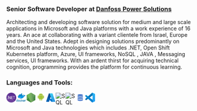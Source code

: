 ### Senior Software Developer at <a href="https://www.danfoss.com/en/about-danfoss/our-businesses/power-solutions/">Danfoss Power Solutions</a>
<p align="left">
Architecting and developing software solution for medium and large scale applications in
Microsoft and Java platforms with a work experience of 16 years. An ace at collaborating with a variant clientele from Israel, Europe and the United States. Adept in
designing solutions predominantly on Microsoft and Java technologies which includes .NET, Open
Shift Kubernetes platform, Azure, UI frameworks, NoSQL , JAVA , Messaging services, UI frameworks. With an ardent thirst for acquiring technical cognition, programming provides the platform for
continuous learning.
</p>

### Languages and Tools: 
<img align="left" alt="Python" width="26px" src="https://raw.githubusercontent.com/github/explore/80688e429a7d4ef2fca1e82350fe8e3517d3494d/topics/dotnet/dotnet.png" />
<img align="left" alt="Docker" width="26px" src="https://raw.githubusercontent.com/github/explore/80688e429a7d4ef2fca1e82350fe8e3517d3494d/topics/docker/docker.png" />
<img align="left" alt="Node.js" width="26px" src="https://raw.githubusercontent.com/github/explore/80688e429a7d4ef2fca1e82350fe8e3517d3494d/topics/nodejs/nodejs.png" />
<img align="left" alt="SQL" width="26px" src="https://raw.githubusercontent.com/devicons/devicon/master/icons/android/android-original-wordmark.svg" />
<img align="left" alt="SQL" width="26px" src="https://raw.githubusercontent.com/github/explore/eaef8552d8b082ffafe2bfc8a5023d47da904aac/topics/azure/azure.png" />
<img align="left" alt="SQL" width="26px" src="https://upload.wikimedia.org/wikipedia/commons/3/39/Kubernetes_logo_without_workmark.svg" />
<img align="left" alt="SQL" width="26px" src="https://upload.wikimedia.org/wikipedia/commons/c/cf/Angular_full_color_logo.svg" />
<img align="left" alt="SQL" width="26px" src="https://raw.githubusercontent.com/github/explore/80688e429a7d4ef2fca1e82350fe8e3517d3494d/topics/sql/sql.png" />
<img align="left" alt="Visual Studio Code" width="26px" src="https://raw.githubusercontent.com/github/explore/80688e429a7d4ef2fca1e82350fe8e3517d3494d/topics/visual-studio-code/visual-studio-code.png" /> 


